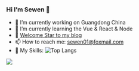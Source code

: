 ### Hi I’m  Sewen 👋


- 🔭 I’m currently working on Guangdong China
- 🌱 I’m currently learning the Vue & React & Node
- 📝 [Welcome Star to my blog](https://sewar-x.github.io/myblog/)
- 📫 How to reach me: sewen01@foxmail.com
- 🔧 My Skills:
![Top Langs](https://github-readme-stats.vercel.app/api/top-langs/?username=Sewar-x&layout=compact&theme=tokyonight)

![](https://github-readme-stats.vercel.app/api?username=Sewar-x&show_icons=true&theme=transparent)
